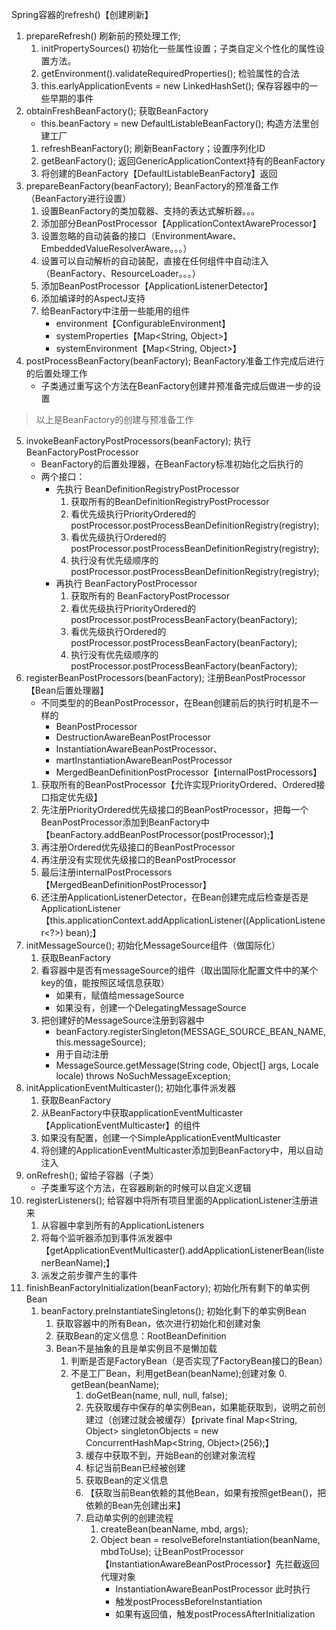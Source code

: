 Spring容器的refresh()【创建刷新】
1. prepareRefresh() 刷新前的预处理工作;
    1. initPropertySources() 初始化一些属性设置；子类自定义个性化的属性设置方法。
    2. getEnvironment().validateRequiredProperties(); 检验属性的合法
    3. this.earlyApplicationEvents = new LinkedHashSet<ApplicationEvent>(); 保存容器中的一些早期的事件
2. obtainFreshBeanFactory(); 获取BeanFactory
    - this.beanFactory = new DefaultListableBeanFactory(); 构造方法里创建工厂
    1. refreshBeanFactory(); 刷新BeanFactory；设置序列化ID
    2. getBeanFactory(); 返回GenericApplicationContext持有的BeanFactory
    3. 将创建的BeanFactory【DefaultListableBeanFactory】返回
3. prepareBeanFactory(beanFactory); BeanFactory的预准备工作（BeanFactory进行设置）
    1. 设置BeanFactory的类加载器、支持的表达式解析器。。。
    2. 添加部分BeanPostProcessor【ApplicationContextAwareProcessor】
    3. 设置忽略的自动装备的接口（EnvironmentAware、EmbeddedValueResolverAware。。。）
    4. 设置可以自动解析的自动装配，直接在任何组件中自动注入（BeanFactory、ResourceLoader。。。）
    5. 添加BeanPostProcessor【ApplicationListenerDetector】
    6. 添加编译时的AspectJ支持
    7. 给BeanFactory中注册一些能用的组件
        - environment【ConfigurableEnvironment】
        - systemProperties【Map<String, Object>】
        - systemEnvironment【Map<String, Object>】
4. postProcessBeanFactory(beanFactory); BeanFactory准备工作完成后进行的后置处理工作
    - 子类通过重写这个方法在BeanFactory创建并预准备完成后做进一步的设置

> 以上是BeanFactory的创建与预准备工作

5. invokeBeanFactoryPostProcessors(beanFactory); 执行BeanFactoryPostProcessor
    - BeanFactory的后置处理器，在BeanFactory标准初始化之后执行的
    - 两个接口：
        - 先执行 BeanDefinitionRegistryPostProcessor
            1. 获取所有的BeanDefinitionRegistryPostProcessor
            2. 看优先级执行PriorityOrdered的 postProcessor.postProcessBeanDefinitionRegistry(registry);
            3. 看优先级执行Ordered的 postProcessor.postProcessBeanDefinitionRegistry(registry);
            4. 执行没有优先级顺序的 postProcessor.postProcessBeanDefinitionRegistry(registry);
        - 再执行 BeanFactoryPostProcessor
            1. 获取所有的 BeanFactoryPostProcessor
            2. 看优先级执行PriorityOrdered的 postProcessor.postProcessBeanFactory(beanFactory);
            3. 看优先级执行Ordered的 postProcessor.postProcessBeanFactory(beanFactory);
            4. 执行没有优先级顺序的 postProcessor.postProcessBeanFactory(beanFactory);
6. registerBeanPostProcessors(beanFactory); 注册BeanPostProcessor【Bean后置处理器】
    - 不同类型的的BeanPostProcessor，在Bean创建前后的执行时机是不一样的
        - BeanPostProcessor
        - DestructionAwareBeanPostProcessor
        - InstantiationAwareBeanPostProcessor、
        - martInstantiationAwareBeanPostProcessor
        - MergedBeanDefinitionPostProcessor【internalPostProcessors】
    1. 获取所有的BeanPostProcessor【允许实现PriorityOrdered、Ordered接口指定优先级】
    2. 先注册PriorityOrdered优先级接口的BeanPostProcessor，把每一个BeanPostProcessor添加到BeanFactory中【beanFactory.addBeanPostProcessor(postProcessor);】
    3. 再注册Ordered优先级接口的BeanPostProcessor
    4. 再注册没有实现优先级接口的BeanPostProcessor
    5. 最后注册internalPostProcessors【MergedBeanDefinitionPostProcessor】
    6. 还注册ApplicationListenerDetector，在Bean创建完成后检查是否是ApplicationListener【this.applicationContext.addApplicationListener((ApplicationListener<?>) bean);】
7. initMessageSource(); 初始化MessageSource组件（做国际化）
    1. 获取BeanFactory
    2. 看容器中是否有messageSource的组件（取出国际化配置文件中的某个key的值，能按照区域信息获取）
        - 如果有，赋值给messageSource
        - 如果没有，创建一个DelegatingMessageSource
    3. 把创建好的MessageSource注册到容器中
        - beanFactory.registerSingleton(MESSAGE_SOURCE_BEAN_NAME, this.messageSource);
        - 用于自动注册
        - MessageSource.getMessage(String code, Object[] args, Locale locale) throws NoSuchMessageException;
8. initApplicationEventMulticaster(); 初始化事件派发器
    1. 获取BeanFactory
    2. 从BeanFactory中获取applicationEventMulticaster【ApplicationEventMulticaster】的组件
    3. 如果没有配置，创建一个SimpleApplicationEventMulticaster
    4. 将创建的ApplicationEventMulticaster添加到BeanFactory中，用以自动注入
9. onRefresh(); 留给子容器（子类）
    - 子类重写这个方法，在容器刷新的时候可以自定义逻辑
10. registerListeners(); 给容器中将所有项目里面的ApplicationListener注册进来
    1. 从容器中拿到所有的ApplicationListeners
    2. 将每个监听器添加到事件派发器中【getApplicationEventMulticaster().addApplicationListenerBean(listenerBeanName);】
    3. 派发之前步骤产生的事件
11. finishBeanFactoryInitialization(beanFactory); 初始化所有剩下的单实例Bean
    1. beanFactory.preInstantiateSingletons(); 初始化剩下的单实例Bean
        1. 获取容器中的所有Bean，依次进行初始化和创建对象
        2. 获取Bean的定义信息：RootBeanDefinition
        3. Bean不是抽象的且是单实例且不是懒加载
            1. 判断是否是FactoryBean（是否实现了FactoryBean接口的Bean）
            2. 不是工厂Bean，利用getBean(beanName);创建对象
                0. getBean(beanName);
                1. doGetBean(name, null, null, false);
                2. 先获取缓存中保存的单实例Bean，如果能获取到，说明之前创建过（创建过就会被缓存）【private final Map<String, Object> singletonObjects = new ConcurrentHashMap<String, Object>(256);】
                3. 缓存中获取不到，开始Bean的创建对象流程
                4. 标记当前Bean已经被创建
                5. 获取Bean的定义信息
                6. 【获取当前Bean依赖的其他Bean，如果有按照getBean()，把依赖的Bean先创建出来】
                7. 启动单实例的创建流程
                    1. createBean(beanName, mbd, args);
                    2. Object bean = resolveBeforeInstantiation(beanName, mbdToUse); 让BeanPostProcessor【InstantiationAwareBeanPostProcessor】先拦截返回代理对象
                        - InstantiationAwareBeanPostProcessor 此时执行
                        - 触发postProcessBeforeInstantiation
                        - 如果有返回值，触发postProcessAfterInitialization
                    
